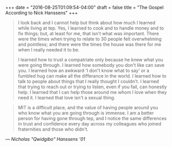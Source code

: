 +++
date = "2016-08-25T01:09:54-04:00"
draft = false
title = "The Gospel According to Nick Hanssens"
+++

>I look back and I cannot help but think about how much I learned while living at tep. Yes, I learned to cook and to handle money and to fix things; but, at least for me, that isn't what was important. There were the times when trying to relate to 30 people felt overwhelming and pointless; and there were the times the house was there for me when I really needed it to be.
>
>I learned how to trust a compatriate only because he knew what you were going through. I learned how somebody you don't like can save you. I learned how an awkward 'I don't know what to say' or a fumbled hug can make all the differance in the world. I learned how to talk to people about things that I really thought I couldn't. I learned that trying to reach out or trying to listen, even if you fail, can honestly help. I learned that I can help those around me whom I love when they need it. I learned that love isn't a sexual thing.

>MIT is a difficult place, and the value of having people around you who know what you are going through is immense. I am a better person for having gone through tep, and I notice the same differences in trust and confidence every day across my colleagues who joined fraternities and those who didn't.

_— Nicholas "Qwidgibo" Hanssens '01_